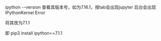 ipython --version
查看其版本号，如为7.16.1，按tab会出现jupyter 后台会出现IPythonKernel Error

将其改为7.1.1

即
pip3 install ipython==7.1.1